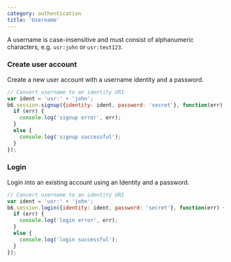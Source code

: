 ```yaml
---
category: authentication
title: 'Username'
---
```


A username is case-insensitive and must consist of alphanumeric characters, e.g. `usr:john` or  `usr:test123`.

### Create user account

Create a new user account with a username identity and a password.

```js
// Convert username to an identity URI
var ident = 'usr:' + 'john';
b6.session.signup({identity: ident, password: 'secret'}, function(err) {
  if (err) {
    console.log('signup error', err);
  }
  else {
    console.log('signup successful');
  }
});
```

### Login

Login into an existing account using an Identity and a password.

```js
// Convert username to an identity URI
var ident = 'usr:' + 'john';
b6.session.login({identity: ident, password: 'secret'}, function(err) {
  if (err) {
    console.log('login error', err);
  }
  else {
    console.log('login successful');
  }
});
```
